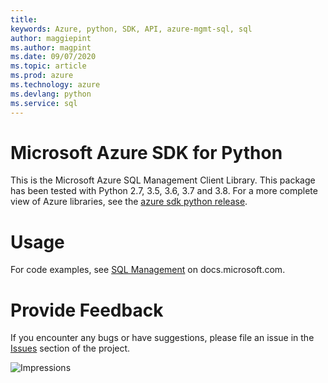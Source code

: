 ```yaml
---
title: 
keywords: Azure, python, SDK, API, azure-mgmt-sql, sql
author: maggiepint
ms.author: magpint
ms.date: 09/07/2020
ms.topic: article
ms.prod: azure
ms.technology: azure
ms.devlang: python
ms.service: sql
---
```


# Microsoft Azure SDK for Python

This is the Microsoft Azure SQL Management Client Library.
This package has been tested with Python 2.7, 3.5, 3.6, 3.7 and 3.8.
For a more complete view of Azure libraries, see the [azure sdk python release](https://aka.ms/azsdk/python/all).


# Usage

For code examples, see [SQL Management](https://docs.microsoft.com/python/api/overview/azure/sql)
on docs.microsoft.com.


# Provide Feedback

If you encounter any bugs or have suggestions, please file an issue in the
[Issues](https://github.com/Azure/azure-sdk-for-python/issues)
section of the project.


![Impressions](https://azure-sdk-impressions.azurewebsites.net/api/impressions/azure-sdk-for-python%2Fazure-mgmt-sql%2FREADME.png)

